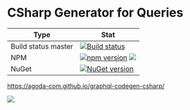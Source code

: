 # CSharp Generator for Queries

| Type | Stat |
|--------|--------|
| Build status master   |  [![Build status](https://ci.appveyor.com/api/projects/status/f61k8b4hcwv8gdy2/branch/master?svg=true)](https://ci.appveyor.com/project/jenol/graphql-codegen-csharp/branch/master)|
| NPM| [![npm version](https://badge.fury.io/js/agoda-graphql-codegen-csharp.svg)](https://badge.fury.io/js/agoda-graphql-codegen-csharp) ![](https://img.shields.io/npm/dm/agoda-graphql-codegen-csharp.svg)|
| NuGet | [![NuGet version](https://badge.fury.io/nu/Agoda.CodeGen.GraphQL.svg)](https://badge.fury.io/nu/Agoda.CodeGen.GraphQL)|

https://agoda-com.github.io/graphql-codegen-csharp/


![](https://agoda-com.github.io/graphql-codegen-csharp/img/mkdocs.png)
